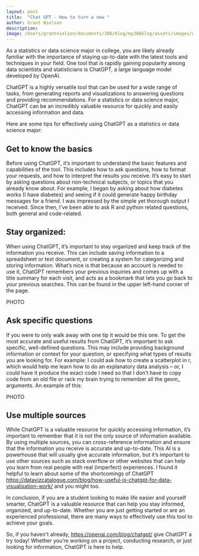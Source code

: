 ```yaml
---
layout: post
title:  "Chat GPT - How to turn a new "
author: Grant Nielson
description: 
image: /Users/grantnielson/documents/386/blog/my386blog/assets/images/opening_day.jpeg
---
```




As a statistics or data science major in college, you are likely already familiar with the importance of staying up-to-date with the latest tools and techniques in your field. One tool that is rapidly gaining popularity among data scientists and statisticians is ChatGPT, a large language model developed by OpenAI.

ChatGPT is a highly versatile tool that can be used for a wide range of tasks, from generating reports and visualizations to answering questions and providing recommendations. For a statistics or data science major, ChatGPT can be an incredibly valuable resource for quickly and easily accessing information and data.

Here are some tips for effectively using ChatGPT as a statistics or data science major:

## Get to know the basics

Before using ChatGPT, it’s important to understand the basic features and capabilities of the tool. This includes how to ask questions, how to format your requests, and how to interpret the results you receive. It’s easy to start by asking questions about non-technical subjects, or topics that you already know about. For example, I began by asking about how diabetes works (I have diabetes) and seeing if it could generate happy birthday messages for a friend. I was impressed by the simple yet thorough output I received. Since then, I’ve been able to ask R and python related questions, both general and code-related.


## Stay organized: 

When using ChatGPT, it’s important to stay organized and keep track of the information you receive. This can include saving information to a spreadsheet or text document, or creating a system for categorizing and storing information. What’s nice is that because an account is needed to use it, ChatGPT remembers your previous inquiries and comes up with a title summary for each visit, and acts as a bookmark that lets you go back to your previous searches. This can be found in the upper left-hand corner of the page.


PHOTO

## Ask specific questions

If you were to only walk away with one tip it would be this one. To get the most accurate and useful results from ChatGPT, it’s important to ask specific, well-defined questions. This may include providing background information or context for your question, or specifying what types of results you are looking for. For example: I could ask how to create a scatterplot in r, which would help me learn how to do an explanatory data analysis – or, I could have it produce the exact code I need so that I don’t have to copy code from an old file or rack my brain trying to remember all the geom_ arguments. An example of this:


PHOTO



## Use multiple sources

 While ChatGPT is a valuable resource for quickly accessing information, it’s important to remember that it is not the only source of information available. By using multiple sources, you can cross-reference information and ensure that the information you receive is accurate and up-to-date. This AI is a powerhouse that will usually give accurate information, but it’s important to use other sources such as stack overflow or other websites that can help you learn from real people with real (imperfect) experiences. I found it helpful to learn about some of the shortcomings of ChatGPT https://datavizcatalogue.com/blog/how-useful-is-chatgpt-for-data-visualisation-work/ and you might too. 


In conclusion, if you are a student looking to make life easier and yourself smarter, ChatGPT is a valuable resource that can help you stay informed, organized, and up-to-date. Whether you are just getting started or are an experienced professional, there are many ways to effectively use this tool to achieve your goals.

So, if you haven't already, https://openai.com/blog/chatgpt/  give ChatGPT a try today! Whether you’re working on a project, conducting research, or just looking for information, ChatGPT is here to help.

